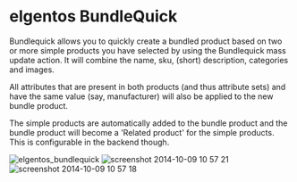 # elgentos BundleQuick

Bundlequick allows you to quickly create a bundled product based on two or more simple products you have selected by using the Bundlequick mass update action. It will combine the name, sku, (short) description, categories and images.

All attributes that are present in both products (and thus attribute sets) and have the same value (say, manufacturer) will also be applied to the new bundle product.

The simple products are automatically added to the bundle product and the bundle product will become a 'Related product' for the simple products. This is configurable in the backend though.

![elgentos_bundlequick](https://cloud.githubusercontent.com/assets/431360/4573405/0aaa1168-4f92-11e4-8410-ab244d339811.png)
![screenshot 2014-10-09 10 57 21](https://cloud.githubusercontent.com/assets/431360/4573408/0c5abb8e-4f92-11e4-9506-fd81c7876db7.png)
![screenshot 2014-10-09 10 57 18](https://cloud.githubusercontent.com/assets/431360/4573409/0c6cd828-4f92-11e4-83c9-d965e7539bce.png)

